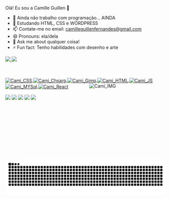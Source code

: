 Olá! Eu sou a Camille Guillen 👋

- 🔭 Ainda não trabalho com programação... AINDA
- 🌱 Estudando HTML, CSS e WORDPRESS
- 📫 Contate-me no email: camilleguillenfernandes@gmail.com 
- 😄 Pronouns: ela/dela 
- 💬 Ask me about qualquer coisa!
- ⚡ Fun fact: Tenho habilidades com desenho e arte 

<div> 
  <a href="https://github.com/CamilleGFAlmeida">
   <img height="180em" src="https://github-readme-stats.vercel.app/api?username=CamilleGFALmeida&show_icons=true&theme=tokyonight&include_all_commits=true&count_private=true"/>
    <img height="180em" src="https://github-readme-stats.vercel.app/api/top-langs/?username=CamilleGFALmeida&layout=compact&langs_count_commits=true&count=16&theme=tokyonight"/>
    </div> 
  
  ##
  
<div style="display: inline_block"><br> 
  <img align="center" alt="Cami_CSS" height="40" width="40" src="https://cdn.jsdelivr.net/gh/devicons/devicon/icons/css3/css3-plain.svg" />
  <img align="center" alt="Cami_Chsarp" height="40" width="40" src="https://cdn.jsdelivr.net/gh/devicons/devicon/icons/csharp/csharp-original.svg" />
  <img align="center" alt="Cami_Gimp" height="40" width="40" src="https://cdn.jsdelivr.net/gh/devicons/devicon/icons/gimp/gimp-original.svg" />
  <img align="center" alt="Cami_HTML" height="40" width="40" src="https://cdn.jsdelivr.net/gh/devicons/devicon/icons/html5/html5-original.svg" />
  <img align="center" alt="Cami_JS" height="40" width="40" src="https://cdn.jsdelivr.net/gh/devicons/devicon/icons/javascript/javascript-original.svg" />
  <img align="center" alt="Cami_MYSql" height="40" width="40" src="https://cdn.jsdelivr.net/gh/devicons/devicon/icons/mysql/mysql-original.svg" />
  <img align="center" alt="Cami_React" height="40" width="40" src="https://cdn.jsdelivr.net/gh/devicons/devicon/icons/react/react-original.svg" />
   <img align="right" alt="Cami_IMG" height="240" width="240" src="https://share-cdn.picrew.me/shareImg/org/202202/283552_9EYkXU1k.png" />
  </div> 
  
  <div> <br> 
    <a href="https://github.com/CamilleGFAlmeida" target="_blank"><img src="https://img.shields.io/badge/GitHub-100000?style=for-the-badge&logo=github&logoColor=white" target="_blank"></a> 
      <a href="https://discord.com/channels/@me" target="_blank"><img src="https://img.shields.io/badge/Discord-7289DA?style=for-the-badge&logo=discord&logoColor=white" target="_blank"></a> 
    <a href="https://instagram.com/tecnicaldraws7" target="_blank"><img src="https://img.shields.io/badge/Instagram-E4405F?style=for-the-badge&logo=instagram&logoColor=white" target="_blank"></a>
     <a href="https://www.linkedin.com/in/camille-guillen-532701215/" target="_blank"><img src="https://img.shields.io/badge/LinkedIn-0077B5?style=for-the-badge&logo=linkedin&logoColor=white" target="_blank"></a>
    <a href="mailto:camilleguillenfernandes@gmail.com" target="_blank"><img src="https://img.shields.io/badge/Gmail-D14836?style=for-the-badge&logo=gmail&logoColor=white" target="_blank"></a>
    
  ![Snake animation](https://github.com/CamilleGFAlmeida/CamilleGFAlmeida/blob/output/github-contribution-grid-snake.svg)
  </div> 
